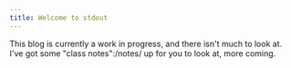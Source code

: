 ```yaml
---
title: Welcome to stdout
---
```


This blog is currently a work in progress, and there isn't much to look at. I've
got some "class notes":/notes/ up for you to look at, more coming.
